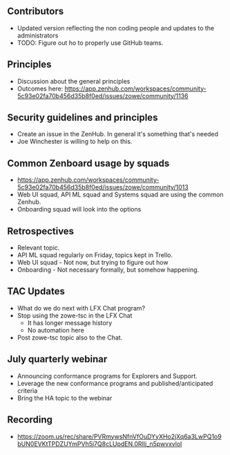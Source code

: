 ## Contributors

- Updated version reflecting the non coding people and updates to the administrators
- TODO: Figure out ho to properly use GitHub teams.

## Principles

- Discussion about the general principles 
- Outcomes here: https://app.zenhub.com/workspaces/community-5c93e02fa70b456d35b8f0ed/issues/zowe/community/1136

## Security guidelines and principles

- Create an issue in the ZenHub. In general it's something that's needed
- Joe Winchester is willing to help on this.

## Common Zenboard usage by squads

- https://app.zenhub.com/workspaces/community-5c93e02fa70b456d35b8f0ed/issues/zowe/community/1013
- Web UI squad, API ML squad and Systems squad are using the common Zenhub. 
- Onboarding squad will look into the options

## Retrospectives

- Relevant topic.
- API ML squad regularly on Friday, topics kept in Trello.
- Web UI squad - Not now, but trying to figure out how
- Onboarding - Not necessary formally, but somehow happening.

## TAC Updates

- What do we do next with LFX Chat program?
- Stop using the zowe-tsc in the LFX Chat
    - It has longer message history
    - No automation here
- Post zowe-tsc topic also to the Chat.

## July quarterly webinar

- Announcing conformance programs for Explorers and Support.
- Leverage the new conformance programs and published/anticipated criteria
- Bring the HA topic to the webinar

## Recording

- https://zoom.us/rec/share/PVRmywsNfnVfOuDYyXHo2jXq6a3LwPQ1o9bUN0EVKtTPDZUYmPVh5j7Q8cLUpdEN.0RIlj_n5pwvxvlol
